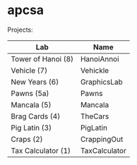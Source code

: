 # apcsa

Projects:

| Lab | Name |
| -------- | ------- |
| Tower of Hanoi (8) | HanoiAnnoi |
| Vehicle (7) | Vehickle |
| New Years (6) | GraphicsLab |
| Pawns (5a) | Pawns |
| Mancala (5) | Mancala |
| Brag Cards (4) | TheCars |
| Pig Latin (3) | PigLatin |
| Craps (2) | CrappingOut |
| Tax Calculator (1) | TaxCalculator |

